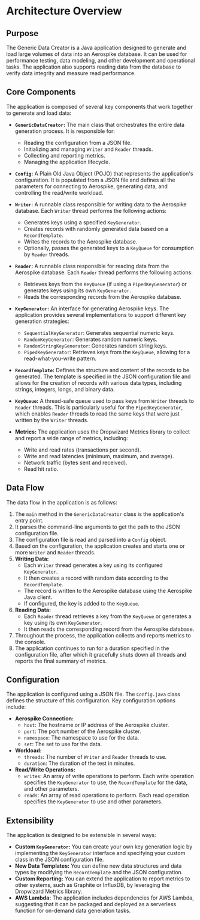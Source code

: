# Architecture Overview

## Purpose

The Generic Data Creator is a Java application designed to generate and load large volumes of data into an Aerospike database. It can be used for performance testing, data modeling, and other development and operational tasks. The application also supports reading data from the database to verify data integrity and measure read performance.

## Core Components

The application is composed of several key components that work together to generate and load data:

*   **`GenericDataCreator`:** The main class that orchestrates the entire data generation process. It is responsible for:
    *   Reading the configuration from a JSON file.
    *   Initializing and managing `Writer` and `Reader` threads.
    *   Collecting and reporting metrics.
    *   Managing the application lifecycle.

*   **`Config`:** A Plain Old Java Object (POJO) that represents the application's configuration. It is populated from a JSON file and defines all the parameters for connecting to Aerospike, generating data, and controlling the read/write workload.

*   **`Writer`:** A runnable class responsible for writing data to the Aerospike database. Each `Writer` thread performs the following actions:
    *   Generates keys using a specified `KeyGenerator`.
    *   Creates records with randomly generated data based on a `RecordTemplate`.
    *   Writes the records to the Aerospike database.
    *   Optionally, passes the generated keys to a `KeyQueue` for consumption by `Reader` threads.

*   **`Reader`:** A runnable class responsible for reading data from the Aerospike database. Each `Reader` thread performs the following actions:
    *   Retrieves keys from the `KeyQueue` (if using a `PipedKeyGenerator`) or generates keys using its own `KeyGenerator`.
    *   Reads the corresponding records from the Aerospike database.

*   **`KeyGenerator`:** An interface for generating Aerospike keys. The application provides several implementations to support different key generation strategies:
    *   `SequentialKeyGenerator`: Generates sequential numeric keys.
    *   `RandomKeyGenerator`: Generates random numeric keys.
    *   `RandomStringKeyGenerator`: Generates random string keys.
    *   `PipedKeyGenerator`: Retrieves keys from the `KeyQueue`, allowing for a read-what-you-write pattern.

*   **`RecordTemplate`:** Defines the structure and content of the records to be generated. The template is specified in the JSON configuration file and allows for the creation of records with various data types, including strings, integers, longs, and binary data.

*   **`KeyQueue`:** A thread-safe queue used to pass keys from `Writer` threads to `Reader` threads. This is particularly useful for the `PipedKeyGenerator`, which enables `Reader` threads to read the same keys that were just written by the `Writer` threads.

*   **Metrics:** The application uses the Dropwizard Metrics library to collect and report a wide range of metrics, including:
    *   Write and read rates (transactions per second).
    *   Write and read latencies (minimum, maximum, and average).
    *   Network traffic (bytes sent and received).
    *   Read hit ratio.

## Data Flow

The data flow in the application is as follows:

1.  The `main` method in the `GenericDataCreator` class is the application's entry point.
2.  It parses the command-line arguments to get the path to the JSON configuration file.
3.  The configuration file is read and parsed into a `Config` object.
4.  Based on the configuration, the application creates and starts one or more `Writer` and `Reader` threads.
5.  **Writing Data:**
    *   Each `Writer` thread generates a key using its configured `KeyGenerator`.
    *   It then creates a record with random data according to the `RecordTemplate`.
    *   The record is written to the Aerospike database using the Aerospike Java client.
    *   If configured, the key is added to the `KeyQueue`.
6.  **Reading Data:**
    *   Each `Reader` thread retrieves a key from the `KeyQueue` or generates a key using its own `KeyGenerator`.
    *   It then reads the corresponding record from the Aerospike database.
7.  Throughout the process, the application collects and reports metrics to the console.
8.  The application continues to run for a duration specified in the configuration file, after which it gracefully shuts down all threads and reports the final summary of metrics.

## Configuration

The application is configured using a JSON file. The `Config.java` class defines the structure of this configuration. Key configuration options include:

*   **Aerospike Connection:**
    *   `host`: The hostname or IP address of the Aerospike cluster.
    *   `port`: The port number of the Aerospike cluster.
    *   `namespace`: The namespace to use for the data.
    *   `set`: The set to use for the data.
*   **Workload:**
    *   `threads`: The number of `Writer` and `Reader` threads to use.
    *   `duration`: The duration of the test in minutes.
*   **Read/Write Operations:**
    *   `writes`: An array of write operations to perform. Each write operation specifies the `KeyGenerator` to use, the `RecordTemplate` for the data, and other parameters.
    *   `reads`: An array of read operations to perform. Each read operation specifies the `KeyGenerator` to use and other parameters.

## Extensibility

The application is designed to be extensible in several ways:

*   **Custom `KeyGenerator`:** You can create your own key generation logic by implementing the `KeyGenerator` interface and specifying your custom class in the JSON configuration file.
*   **New Data Templates:** You can define new data structures and data types by modifying the `RecordTemplate` and the JSON configuration.
*   **Custom Reporting:** You can extend the application to report metrics to other systems, such as Graphite or InfluxDB, by leveraging the Dropwizard Metrics library.
*   **AWS Lambda:** The application includes dependencies for AWS Lambda, suggesting that it can be packaged and deployed as a serverless function for on-demand data generation tasks.
